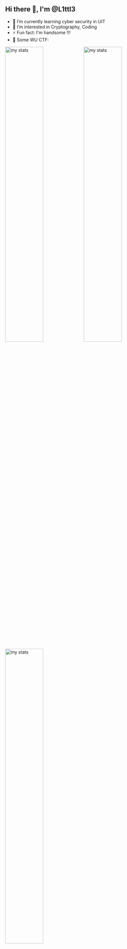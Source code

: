 ## Hi there 👋, I'm @L1ttl3

- 🌱 I’m currently learning cyber security in UIT
- 👀 I’m interested in Cryptography, Coding
- ⚡ Fun fact: I'm handsome !!!
- 📝 Some WU CTF: 


<img alt="my stats" align="left" width="49%" src="https://github-readme-stats.vercel.app/api?username=LittleNoPro&show_icons=true&theme=dark#gh-dark-mode-only)"/>
<img alt="my stats" align="left" width="49%" src="https://github-readme-stats.vercel.app/api?username=LittleNoPro&show_icons=true&theme=default#gh-light-mode-only)"/>

<img alt="my stats" align="left" width="49%" src="https://github-readme-stats.vercel.app/api/top-langs/?username=LittleNoPro&layout=compact"/>
